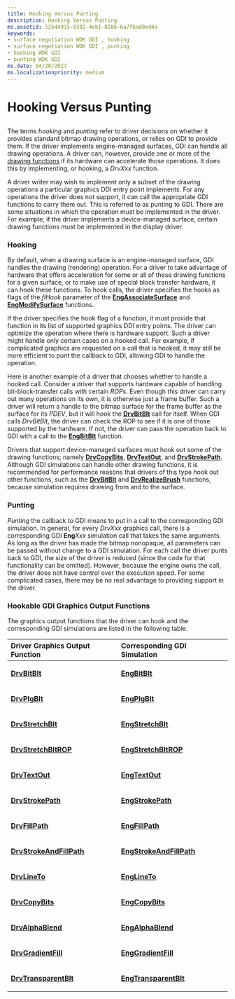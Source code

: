 ```yaml
---
title: Hooking Versus Punting
description: Hooking Versus Punting
ms.assetid: 52544915-8392-4eb1-8186-6a7fbad8ed4a
keywords:
- surface negotiation WDK GDI , hooking
- surface negotiation WDK GDI , punting
- hooking WDK GDI
- punting WDK GDI
ms.date: 04/20/2017
ms.localizationpriority: medium
---
```


# Hooking Versus Punting


## <span id="ddk_hooking_versus_punting_gg"></span><span id="DDK_HOOKING_VERSUS_PUNTING_GG"></span>


The terms *hooking* and *punting* refer to driver decisions on whether it provides standard bitmap drawing operations, or relies on GDI to provide them. If the driver implements engine-managed surfaces, GDI can handle all drawing operations. A driver can, however, provide one or more of the [drawing functions](optional-display-driver-functions.md) if its hardware can accelerate those operations. It does this by implementing, or hooking, a *DrvXxx* function.

A driver writer may wish to implement only a subset of the drawing operations a particular graphics DDI entry point implements. For any operations the driver does not support, it can call the appropriate GDI functions to carry them out. This is referred to as punting to GDI. There are some situations in which the operation must be implemented in the driver. For example, if the driver implements a device-managed surface, certain drawing functions must be implemented in the display driver.

### <span id="Hooking"></span><span id="hooking"></span><span id="HOOKING"></span>Hooking

By default, when a drawing surface is an engine-managed surface, GDI handles the drawing (rendering) operation. For a driver to take advantage of hardware that offers acceleration for some or all of these drawing functions for a given surface, or to make use of special block transfer hardware, it can hook these functions. To hook calls, the driver specifies the hooks as flags of the *flHook* parameter of the [**EngAssociateSurface**](https://msdn.microsoft.com/library/windows/hardware/ff564183) and [**EngModifySurface**](https://msdn.microsoft.com/library/windows/hardware/ff564976) functions.

If the driver specifies the hook flag of a function, it must provide that function in its list of supported graphics DDI entry points. The driver can optimize the operation where there is hardware support. Such a driver might handle only certain cases on a hooked call. For example, if complicated graphics are requested on a call that is hooked, it may still be more efficient to punt the callback to GDI, allowing GDI to handle the operation.

Here is another example of a driver that chooses whether to handle a hooked call. Consider a driver that supports hardware capable of handling bit-block-transfer calls with certain *ROPs*. Even though this driver can carry out many operations on its own, it is otherwise just a frame buffer. Such a driver will return a handle to the bitmap surface for the frame buffer as the surface for its *PDEV*, but it will hook the [**DrvBitBlt**](https://msdn.microsoft.com/library/windows/hardware/ff556180) call for itself. When GDI calls *DrvBitBlt*, the driver can check the ROP to see if it is one of those supported by the hardware. If not, the driver can pass the operation back to GDI with a call to the [**EngBitBlt**](https://msdn.microsoft.com/library/windows/hardware/ff564185) function.

Drivers that support device-managed surfaces must hook out some of the drawing functions; namely [**DrvCopyBits**](https://msdn.microsoft.com/library/windows/hardware/ff556182), [**DrvTextOut**](https://msdn.microsoft.com/library/windows/hardware/ff557277), and [**DrvStrokePath**](https://msdn.microsoft.com/library/windows/hardware/ff556316). Although GDI simulations can handle other drawing functions, it is recommended for performance reasons that drivers of this type hook out other functions, such as the [**DrvBitBlt**](https://msdn.microsoft.com/library/windows/hardware/ff556180) and [**DrvRealizeBrush**](https://msdn.microsoft.com/library/windows/hardware/ff556273) functions, because simulation requires drawing from and to the surface.

### <span id="Punting"></span><span id="punting"></span><span id="PUNTING"></span>Punting

*Punting* the callback to GDI means to put in a call to the corresponding GDI simulation. In general, for every *DrvXxx* graphics call, there is a corresponding GDI **Eng***Xxx* simulation call that takes the same arguments. As long as the driver has made the bitmap nonopaque, all parameters can be passed without change to a GDI simulation. For each call the driver punts back to GDI, the size of the driver is reduced (since the code for that functionality can be omitted). However, because the engine owns the call, the driver does not have control over the execution speed. For some complicated cases, there may be no real advantage to providing support in the driver.

### <span id="Hookable_GDI_Graphics_Output_Functions"></span><span id="hookable_gdi_graphics_output_functions"></span><span id="HOOKABLE_GDI_GRAPHICS_OUTPUT_FUNCTIONS"></span>Hookable GDI Graphics Output Functions

The graphics output functions that the driver can hook and the corresponding GDI simulations are listed in the following table.

<table>
<colgroup>
<col width="50%" />
<col width="50%" />
</colgroup>
<thead>
<tr class="header">
<th align="left">Driver Graphics Output Function</th>
<th align="left">Corresponding GDI Simulation</th>
</tr>
</thead>
<tbody>
<tr class="odd">
<td align="left"><p><a href="https://msdn.microsoft.com/library/windows/hardware/ff556180" data-raw-source="[&lt;strong&gt;DrvBitBlt&lt;/strong&gt;](https://msdn.microsoft.com/library/windows/hardware/ff556180)"><strong>DrvBitBlt</strong></a></p></td>
<td align="left"><p><a href="https://msdn.microsoft.com/library/windows/hardware/ff564185" data-raw-source="[&lt;strong&gt;EngBitBlt&lt;/strong&gt;](https://msdn.microsoft.com/library/windows/hardware/ff564185)"><strong>EngBitBlt</strong></a></p></td>
</tr>
<tr class="even">
<td align="left"><p><a href="https://msdn.microsoft.com/library/windows/hardware/ff556258" data-raw-source="[&lt;strong&gt;DrvPlgBlt&lt;/strong&gt;](https://msdn.microsoft.com/library/windows/hardware/ff556258)"><strong>DrvPlgBlt</strong></a></p></td>
<td align="left"><p><a href="https://msdn.microsoft.com/library/windows/hardware/ff564982" data-raw-source="[&lt;strong&gt;EngPlgBlt&lt;/strong&gt;](https://msdn.microsoft.com/library/windows/hardware/ff564982)"><strong>EngPlgBlt</strong></a></p></td>
</tr>
<tr class="odd">
<td align="left"><p><a href="https://msdn.microsoft.com/library/windows/hardware/ff556302" data-raw-source="[&lt;strong&gt;DrvStretchBlt&lt;/strong&gt;](https://msdn.microsoft.com/library/windows/hardware/ff556302)"><strong>DrvStretchBlt</strong></a></p></td>
<td align="left"><p><a href="https://msdn.microsoft.com/library/windows/hardware/ff565025" data-raw-source="[&lt;strong&gt;EngStretchBlt&lt;/strong&gt;](https://msdn.microsoft.com/library/windows/hardware/ff565025)"><strong>EngStretchBlt</strong></a></p></td>
</tr>
<tr class="even">
<td align="left"><p><a href="https://msdn.microsoft.com/library/windows/hardware/ff556306" data-raw-source="[&lt;strong&gt;DrvStretchBltROP&lt;/strong&gt;](https://msdn.microsoft.com/library/windows/hardware/ff556306)"><strong>DrvStretchBltROP</strong></a></p></td>
<td align="left"><p><a href="https://msdn.microsoft.com/library/windows/hardware/ff565027" data-raw-source="[&lt;strong&gt;EngStretchBltROP&lt;/strong&gt;](https://msdn.microsoft.com/library/windows/hardware/ff565027)"><strong>EngStretchBltROP</strong></a></p></td>
</tr>
<tr class="odd">
<td align="left"><p><a href="https://msdn.microsoft.com/library/windows/hardware/ff557277" data-raw-source="[&lt;strong&gt;DrvTextOut&lt;/strong&gt;](https://msdn.microsoft.com/library/windows/hardware/ff557277)"><strong>DrvTextOut</strong></a></p></td>
<td align="left"><p><a href="https://msdn.microsoft.com/library/windows/hardware/ff565034" data-raw-source="[&lt;strong&gt;EngTextOut&lt;/strong&gt;](https://msdn.microsoft.com/library/windows/hardware/ff565034)"><strong>EngTextOut</strong></a></p></td>
</tr>
<tr class="even">
<td align="left"><p><a href="https://msdn.microsoft.com/library/windows/hardware/ff556316" data-raw-source="[&lt;strong&gt;DrvStrokePath&lt;/strong&gt;](https://msdn.microsoft.com/library/windows/hardware/ff556316)"><strong>DrvStrokePath</strong></a></p></td>
<td align="left"><p><a href="https://msdn.microsoft.com/library/windows/hardware/ff565033" data-raw-source="[&lt;strong&gt;EngStrokePath&lt;/strong&gt;](https://msdn.microsoft.com/library/windows/hardware/ff565033)"><strong>EngStrokePath</strong></a></p></td>
</tr>
<tr class="odd">
<td align="left"><p><a href="https://msdn.microsoft.com/library/windows/hardware/ff556220" data-raw-source="[&lt;strong&gt;DrvFillPath&lt;/strong&gt;](https://msdn.microsoft.com/library/windows/hardware/ff556220)"><strong>DrvFillPath</strong></a></p></td>
<td align="left"><p><a href="https://msdn.microsoft.com/library/windows/hardware/ff564860" data-raw-source="[&lt;strong&gt;EngFillPath&lt;/strong&gt;](https://msdn.microsoft.com/library/windows/hardware/ff564860)"><strong>EngFillPath</strong></a></p></td>
</tr>
<tr class="even">
<td align="left"><p><a href="https://msdn.microsoft.com/library/windows/hardware/ff556311" data-raw-source="[&lt;strong&gt;DrvStrokeAndFillPath&lt;/strong&gt;](https://msdn.microsoft.com/library/windows/hardware/ff556311)"><strong>DrvStrokeAndFillPath</strong></a></p></td>
<td align="left"><p><a href="https://msdn.microsoft.com/library/windows/hardware/ff565030" data-raw-source="[&lt;strong&gt;EngStrokeAndFillPath&lt;/strong&gt;](https://msdn.microsoft.com/library/windows/hardware/ff565030)"><strong>EngStrokeAndFillPath</strong></a></p></td>
</tr>
<tr class="odd">
<td align="left"><p><a href="https://msdn.microsoft.com/library/windows/hardware/ff556245" data-raw-source="[&lt;strong&gt;DrvLineTo&lt;/strong&gt;](https://msdn.microsoft.com/library/windows/hardware/ff556245)"><strong>DrvLineTo</strong></a></p></td>
<td align="left"><p><a href="https://msdn.microsoft.com/library/windows/hardware/ff564962" data-raw-source="[&lt;strong&gt;EngLineTo&lt;/strong&gt;](https://msdn.microsoft.com/library/windows/hardware/ff564962)"><strong>EngLineTo</strong></a></p></td>
</tr>
<tr class="even">
<td align="left"><p><a href="https://msdn.microsoft.com/library/windows/hardware/ff556182" data-raw-source="[&lt;strong&gt;DrvCopyBits&lt;/strong&gt;](https://msdn.microsoft.com/library/windows/hardware/ff556182)"><strong>DrvCopyBits</strong></a></p></td>
<td align="left"><p><a href="https://msdn.microsoft.com/library/windows/hardware/ff564196" data-raw-source="[&lt;strong&gt;EngCopyBits&lt;/strong&gt;](https://msdn.microsoft.com/library/windows/hardware/ff564196)"><strong>EngCopyBits</strong></a></p></td>
</tr>
<tr class="odd">
<td align="left"><p><a href="https://msdn.microsoft.com/library/windows/hardware/ff556176" data-raw-source="[&lt;strong&gt;DrvAlphaBlend&lt;/strong&gt;](https://msdn.microsoft.com/library/windows/hardware/ff556176)"><strong>DrvAlphaBlend</strong></a></p></td>
<td align="left"><p><a href="https://msdn.microsoft.com/library/windows/hardware/ff564182" data-raw-source="[&lt;strong&gt;EngAlphaBlend&lt;/strong&gt;](https://msdn.microsoft.com/library/windows/hardware/ff564182)"><strong>EngAlphaBlend</strong></a></p></td>
</tr>
<tr class="even">
<td align="left"><p><a href="https://msdn.microsoft.com/library/windows/hardware/ff556236" data-raw-source="[&lt;strong&gt;DrvGradientFill&lt;/strong&gt;](https://msdn.microsoft.com/library/windows/hardware/ff556236)"><strong>DrvGradientFill</strong></a></p></td>
<td align="left"><p><a href="https://msdn.microsoft.com/library/windows/hardware/ff564957" data-raw-source="[&lt;strong&gt;EngGradientFill&lt;/strong&gt;](https://msdn.microsoft.com/library/windows/hardware/ff564957)"><strong>EngGradientFill</strong></a></p></td>
</tr>
<tr class="odd">
<td align="left"><p><a href="https://msdn.microsoft.com/library/windows/hardware/ff557283" data-raw-source="[&lt;strong&gt;DrvTransparentBlt&lt;/strong&gt;](https://msdn.microsoft.com/library/windows/hardware/ff557283)"><strong>DrvTransparentBlt</strong></a></p></td>
<td align="left"><p><a href="https://msdn.microsoft.com/library/windows/hardware/ff565037" data-raw-source="[&lt;strong&gt;EngTransparentBlt&lt;/strong&gt;](https://msdn.microsoft.com/library/windows/hardware/ff565037)"><strong>EngTransparentBlt</strong></a></p></td>
</tr>
</tbody>
</table>

 

 

 





